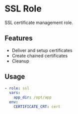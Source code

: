 # SSL Role

SSL certificate management role.

## Features

- Deliver and setup certificates
- Create chained certificates
- Cleanup

## Usage

```yaml
- role: ssl
  vars:
    app_dir: /opt/app
  env:
    CERTIFICATE_CRT: cert
```
